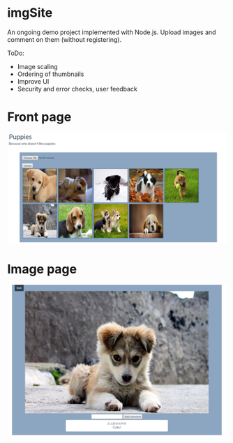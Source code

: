 # imgSite
An ongoing demo project implemented with Node.js. Upload images and comment on them (without registering).

ToDo:
- Image scaling
- Ordering of thumbnails
- Improve UI
- Security and error checks, user feedback

# Front page
![Front page](static/frontpage.png)

# Image page
![Front page](static/image.png)
